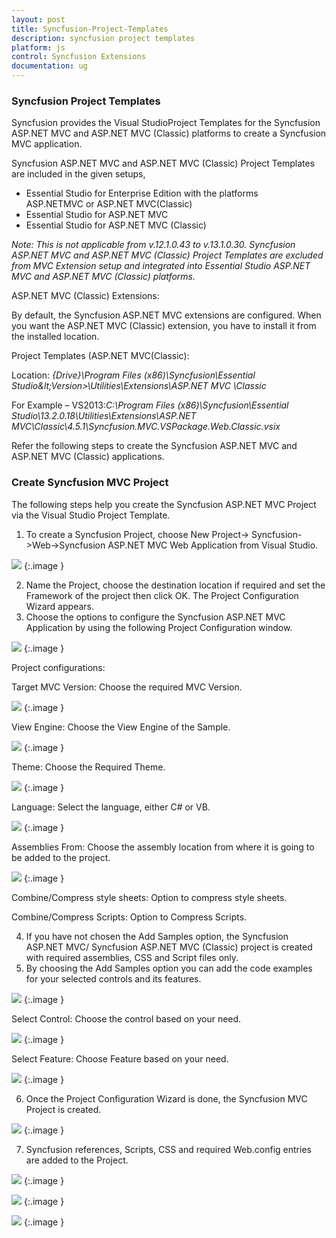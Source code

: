 ```yaml
---
layout: post
title: Syncfusion-Project-Templates
description: syncfusion project templates
platform: js
control: Syncfusion Extensions
documentation: ug
---
```


### Syncfusion Project Templates

Syncfusion provides the Visual StudioProject Templates for the Syncfusion ASP.NET MVC and ASP.NET MVC (Classic) platforms to create a Syncfusion MVC application. 

Syncfusion ASP.NET MVC and ASP.NET MVC (Classic) Project Templates are included in the given setups,

* Essential Studio for Enterprise Edition with the platforms ASP.NETMVC or ASP.NET MVC(Classic)
* Essential Studio for ASP.NET MVC
* Essential Studio for ASP.NET MVC (Classic)
> 
_Note: This is not applicable from v.12.1.0.43 to v.13.1.0.30. Syncfusion ASP.NET MVC and ASP.NET MVC (Classic) Project Templates are excluded from MVC Extension setup and integrated into Essential Studio ASP.NET MVC and ASP.NET MVC (Classic) platforms._ 

ASP.NET MVC (Classic) Extensions:

By default, the Syncfusion ASP.NET MVC extensions are configured. When you want the ASP.NET MVC (Classic) extension, you have to install it from the installed location.

Project Templates (ASP.NET MVC(Classic):

Location: _{Drive}\Program Files (x86)\Syncfusion\Essential Studio\&lt;Version&gt;\Utilities\Extensions\ASP.NET MVC \Classic_

For Example – VS2013:_C:\Program Files (x86)\Syncfusion\Essential Studio\13.2.0.18\Utilities\Extensions\ASP.NET MVC\Classic\4.5.1\Syncfusion.MVC.VSPackage.Web.Classic.vsix_

Refer the following steps to create the Syncfusion ASP.NET MVC and ASP.NET MVC (Classic) applications.

### Create Syncfusion MVC Project

The following steps help you create the Syncfusion ASP.NET MVC Project via the Visual Studio Project Template.

1. To create a Syncfusion Project, choose New Project-> Syncfusion->Web->Syncfusion ASP.NET MVC Web Application from Visual Studio.



![](Create-Syncfusion-MVC-Project_images/Create-Syncfusion-MVC-Project_img1.png)
{:.image }


2. Name the Project, choose the destination location if required and set the Framework of the project then click OK. The Project Configuration Wizard appears.     
3. Choose the options to configure the Syncfusion ASP.NET MVC Application by using the following Project Configuration window.



![](Create-Syncfusion-MVC-Project_images/Create-Syncfusion-MVC-Project_img2.png)
{:.image }


Project configurations:

Target MVC Version: Choose the required MVC Version. 



![](Create-Syncfusion-MVC-Project_images/Create-Syncfusion-MVC-Project_img3.png)
{:.image }


View Engine: Choose the View Engine of the Sample. 



![](Create-Syncfusion-MVC-Project_images/Create-Syncfusion-MVC-Project_img4.png)
{:.image }


Theme: Choose the Required Theme.



![](Create-Syncfusion-MVC-Project_images/Create-Syncfusion-MVC-Project_img5.png)
{:.image }


Language: Select the language, either C# or VB.



![](Create-Syncfusion-MVC-Project_images/Create-Syncfusion-MVC-Project_img6.png)
{:.image }


Assemblies From: Choose the assembly location from where it is going to be added to the project.



![](Create-Syncfusion-MVC-Project_images/Create-Syncfusion-MVC-Project_img7.png)
{:.image }


Combine/Compress style sheets: Option to compress style sheets.

Combine/Compress Scripts: Option to Compress Scripts.

4. If you have not chosen the Add Samples option, the Syncfusion ASP.NET MVC/ Syncfusion ASP.NET MVC (Classic) project is created with required assemblies, CSS and Script files only.
5. By choosing the Add Samples option you can add the code examples for your selected controls and its features.





![](Create-Syncfusion-MVC-Project_images/Create-Syncfusion-MVC-Project_img8.png)
{:.image }


Select Control: Choose the control based on your need.



![](Create-Syncfusion-MVC-Project_images/Create-Syncfusion-MVC-Project_img9.png)
{:.image }


Select Feature: Choose Feature based on your need.



![](Create-Syncfusion-MVC-Project_images/Create-Syncfusion-MVC-Project_img10.png)
{:.image }


6. Once the Project Configuration Wizard is done, the Syncfusion MVC Project is created.



![](Create-Syncfusion-MVC-Project_images/Create-Syncfusion-MVC-Project_img11.png)
{:.image }


7. Syncfusion references, Scripts, CSS and required Web.config entries are added to the Project.



![](Create-Syncfusion-MVC-Project_images/Create-Syncfusion-MVC-Project_img12.png)
{:.image }




![](Create-Syncfusion-MVC-Project_images/Create-Syncfusion-MVC-Project_img13.png)
{:.image }




![](Create-Syncfusion-MVC-Project_images/Create-Syncfusion-MVC-Project_img14.png)
{:.image }




